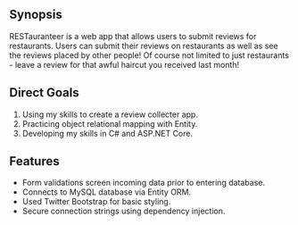 ## Synopsis
RESTauranteer is a web app that allows users to submit reviews for restaurants. Users can submit their reviews on restaurants as well as see the reviews placed by other people! Of course not limited to just restaurants - leave a review for that awful haircut you received last month! 

## Direct Goals
1. Using my skills to create a review collecter app.
2. Practicing object relational mapping with Entity.
3. Developing my skills in C# and ASP.NET Core.

## Features
- Form validations screen incoming data prior to entering database.
- Connects to MySQL database via Entity ORM.
- Used Twitter Bootstrap for basic styling.
- Secure connection strings using dependency injection.